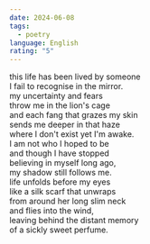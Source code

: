 ```yaml
---
date: 2024-06-08
tags:
  - poetry
language: English
rating: "5"
---
```

this life has been lived by someone  
I fail to recognise in the mirror.  
my uncertainty and fears  
throw me in the lion's cage  
and each fang that grazes my skin  
sends me deeper in that haze  
where I don't exist yet I'm awake.  
I am not who I hoped to be  
and though I have stopped  
believing in myself long ago,  
my shadow still follows me.  
life unfolds before my eyes  
like a silk scarf that unwraps  
from around her long slim neck  
and flies into the wind,  
leaving behind the distant memory  
of a sickly sweet perfume.